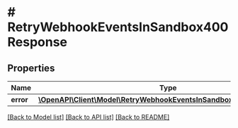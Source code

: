 # # RetryWebhookEventsInSandbox400Response

## Properties

Name | Type | Description | Notes
------------ | ------------- | ------------- | -------------
**error** | [**\OpenAPI\Client\Model\RetryWebhookEventsInSandbox400ResponseError**](RetryWebhookEventsInSandbox400ResponseError.md) |  | [optional]

[[Back to Model list]](../../README.md#models) [[Back to API list]](../../README.md#endpoints) [[Back to README]](../../README.md)
